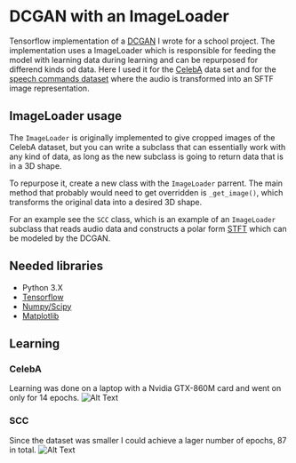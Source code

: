 # DCGAN with an ImageLoader
Tensorflow implementation of a [DCGAN](https://arxiv.org/abs/1511.06434) I wrote for a school project. The implementation uses a ImageLoader which is responsible for feeding the model with learning data during learning and can be repurposed for differend kinds od data. Here I used it for the [CelebA](http://mmlab.ie.cuhk.edu.hk/projects/CelebA.html) data set and for the [speech commands dataset](https://arxiv.org/abs/1804.03209) where the audio is transformed into an SFTF image representation.

## ImageLoader usage
The `ImageLoader` is originally implemented to give cropped images of the CelebA dataset, but you can write a subclass that can essentially work with any kind of data, as long as the new subclass is going to return data that is in a 3D shape.

To repurpose it, create a new class with the `ImageLoader` parrent. The main method that probably would need to get overridden is `_get_image()`, which transforms the original data into a desired 3D shape.

For an example see the `SCC` class, which is an example of an `ImageLoader` subclass that reads audio data and constructs a polar form [STFT](https://en.wikipedia.org/wiki/Short-time_Fourier_transform) which can be modeled by the DCGAN.

## Needed libraries
- Python 3.X
- [Tensorflow](https://www.tensorflow.org/install/)
- [Numpy/Scipy](https://www.scipy.org/install.html)
- [Matplotlib](https://matplotlib.org/users/installing.html)

## Learning

### CelebA
Learning was done on a laptop with a Nvidia GTX-860M card and went on only for 14 epochs.
![Alt Text](src/celeba_output/2018-07-30_22h50m26s_DCGAN_S/images.gif)

### SCC
Since the dataset was smaller I could achieve a lager number of epochs, 87 in total.
![Alt Text](src/celeba_output/2018-09-11_18h28m14s_DCGAN_12_SCC/images.gif)
